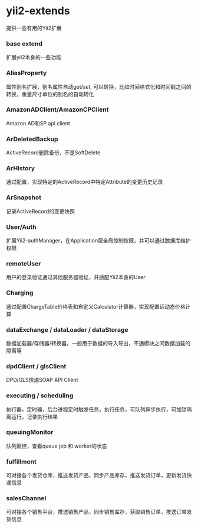 # yii2-extends

提供一些有用的Yii2扩展

### base extend
扩展yii2本身的一些功能

### AliasProperty
属性别名扩展，别名属性自动get/set, 可以转换，比如时间格式化和时间戳之间的转换，重量尺寸单位的别名的自动转化

### AmazonADClient/AmazonCPClient
Amazon AD和SP api client

### ArDeletedBackup
ActiveRecord删除备份，不是SoftDelete

### ArHistory
通过配置，实现特定的ActiveRecord中特定Attribute的变更历史记录

### ArSnapshot
记录ActiveRecord的变更快照

### User/Auth
扩展Yii2-authManager，在Application层全局控制权限，并可以通过数据库维护权限

### remoteUser
用户的登录验证通过其他服务器验证，并适配Yii2本身的User

### Charging
通过配置ChargeTable价格表和自定义Calculator计算器，实现配置话动态价格计算

### dataExchange / dataLoader / dataStorage
数据加载器/存储器/转换器，一般用于数据的导入导出，不通模块之间数据加载的隔离等

### dpdClient / glsClient
DPD/GLS快递SOAP API Client

### executing / scheduling
执行器，定时器，后台进程定时触发任务，执行任务，可队列异步执行，可加锁隔离运行，记录执行结果

### queuingMonitor
队列监控，查看queue job 和 worker的状态

### fulfillment
可对接各个发货仓库，推送发货产品，同步产品库存，推送发货订单，更新发货快递信息

### salesChannel
可对接各个销售平台，推送销售产品，同步销售库存，获取销售订单，推送订单发货信息

